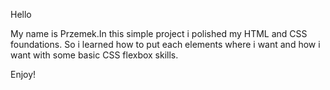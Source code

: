 Hello

My name is Przemek.In this simple project i polished my HTML and CSS foundations.
So i learned how to put each elements where i want and how i want with some basic
CSS flexbox skills.

Enjoy!